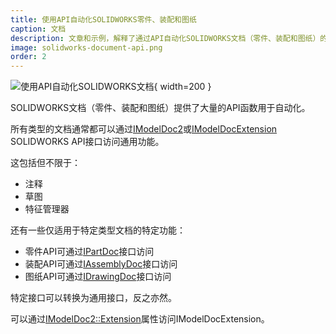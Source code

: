 ```yaml
---
title: 使用API自动化SOLIDWORKS零件、装配和图纸
caption: 文档
description: 文章和示例，解释了通过API自动化SOLIDWORKS文档（零件、装配和图纸）的方法
image: solidworks-document-api.png
order: 2
---
```

![使用API自动化SOLIDWORKS文档](solidworks-document-api.png){ width=200 }

SOLIDWORKS文档（零件、装配和图纸）提供了大量的API函数用于自动化。

所有类型的文档通常都可以通过[IModelDoc2](https://help.solidworks.com/2012/English/api/sldworksapi/SOLIDWORKS.Interop.sldworks~SOLIDWORKS.Interop.sldworks.IModelDoc2.html)或[IModelDocExtension](https://help.solidworks.com/2012/english/api/sldworksapi/SOLIDWORKS.Interop.sldworks~SOLIDWORKS.Interop.sldworks.IModelDocExtension.html) SOLIDWORKS API接口访问通用功能。

这包括但不限于：

* 注释
* 草图
* 特征管理器

还有一些仅适用于特定类型文档的特定功能：

* 零件API可通过[IPartDoc](https://help.solidworks.com/2012/english/api/sldworksapi/solidworks.interop.sldworks~solidworks.interop.sldworks.ipartdoc.html)接口访问
* 装配API可通过[IAssemblyDoc](https://help.solidworks.com/2012/english/api/sldworksapi/solidworks.interop.sldworks~solidworks.interop.sldworks.iassemblydoc.html)接口访问
* 图纸API可通过[IDrawingDoc](https://help.solidworks.com/2012/english/api/sldworksapi/solidworks.interop.sldworks~solidworks.interop.sldworks.idrawingdoc.html)接口访问

特定接口可以转换为通用接口，反之亦然。

可以通过[IModelDoc2::Extension](https://help.solidworks.com/2012/english/api/sldworksapi/solidworks.interop.sldworks~solidworks.interop.sldworks.imodeldoc2~extension.html)属性访问IModelDocExtension。